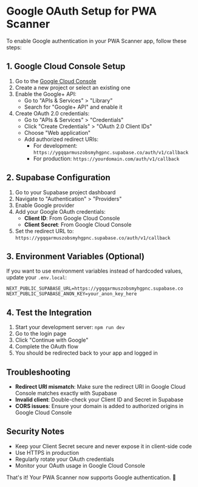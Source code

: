 # Google OAuth Setup for PWA Scanner

To enable Google authentication in your PWA Scanner app, follow these steps:

## 1. Google Cloud Console Setup

1. Go to the [Google Cloud Console](https://console.cloud.google.com/)
2. Create a new project or select an existing one
3. Enable the Google+ API:
   - Go to "APIs & Services" > "Library"
   - Search for "Google+ API" and enable it
4. Create OAuth 2.0 credentials:
   - Go to "APIs & Services" > "Credentials"
   - Click "Create Credentials" > "OAuth 2.0 Client IDs"
   - Choose "Web application"
   - Add authorized redirect URIs:
     - For development: `https://ygqqarmuszobsmyhgpnc.supabase.co/auth/v1/callback`
     - For production: `https://yourdomain.com/auth/v1/callback`

## 2. Supabase Configuration

1. Go to your Supabase project dashboard
2. Navigate to "Authentication" > "Providers"
3. Enable Google provider
4. Add your Google OAuth credentials:
   - **Client ID**: From Google Cloud Console
   - **Client Secret**: From Google Cloud Console
5. Set the redirect URL to: `https://ygqqarmuszobsmyhgpnc.supabase.co/auth/v1/callback`

## 3. Environment Variables (Optional)

If you want to use environment variables instead of hardcoded values, update your `.env.local`:

```env
NEXT_PUBLIC_SUPABASE_URL=https://ygqqarmuszobsmyhgpnc.supabase.co
NEXT_PUBLIC_SUPABASE_ANON_KEY=your_anon_key_here
```

## 4. Test the Integration

1. Start your development server: `npm run dev`
2. Go to the login page
3. Click "Continue with Google"
4. Complete the OAuth flow
5. You should be redirected back to your app and logged in

## Troubleshooting

- **Redirect URI mismatch**: Make sure the redirect URI in Google Cloud Console matches exactly with Supabase
- **Invalid client**: Double-check your Client ID and Secret in Supabase
- **CORS issues**: Ensure your domain is added to authorized origins in Google Cloud Console

## Security Notes

- Keep your Client Secret secure and never expose it in client-side code
- Use HTTPS in production
- Regularly rotate your OAuth credentials
- Monitor your OAuth usage in Google Cloud Console

That's it! Your PWA Scanner now supports Google authentication. 🎉